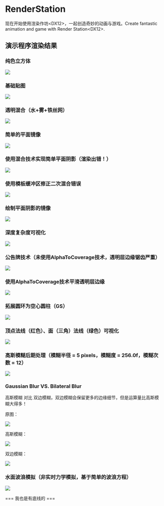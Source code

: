 # RenderStation
现在开始使用渲染作坊&lt;DX12>，一起创造奇妙的动画与游戏。Create fantastic animation and game with Render Station&lt;DX12>.

## 演示程序渲染结果

### 纯色立方体

![](https://raw.githubusercontent.com/yiyaowen/render-station-demo-image/main/root_descriptor_table.png)

### 基础贴图

![](https://raw.githubusercontent.com/yiyaowen/render-station-demo-image/main/import_texture.png)

### 透明混合（水+雾+铁丝网）

![](https://raw.githubusercontent.com/yiyaowen/render-station-demo-image/main/ps_blend.png)

### 简单的平面镜像

![](https://raw.githubusercontent.com/yiyaowen/render-station-demo-image/main/basic_stencil_tech.png)

### 使用混合技术实现简单平面阴影（渲染出错！）

![](https://raw.githubusercontent.com/yiyaowen/render-station-demo-image/main/double_blend_error.png)

### 使用模板缓冲区修正二次混合错误

![](https://raw.githubusercontent.com/yiyaowen/render-station-demo-image/main/use_stencil_avoid_double_blend.png)

### 绘制平面阴影的镜像

![](https://raw.githubusercontent.com/yiyaowen/render-station-demo-image/main/planar_shadow_mirror.png)

### 深度复杂度可视化

![](https://raw.githubusercontent.com/yiyaowen/render-station-demo-image/main/depth_complexity_with_blend_add.png)

### 公告牌技术（未使用AlphaToCoverage技术，透明层边缘锯齿严重）

![](https://raw.githubusercontent.com/yiyaowen/render-station-demo-image/main/noMSAA-noAlphaToCoverageEnable-jagged.png)

### 使用AlphaToCoverage技术平滑透明层边缘

![](https://raw.githubusercontent.com/yiyaowen/render-station-demo-image/main/doMSAA-doAlphaToCoverage-anti_alias_smooth.png)

### 拓展圆环为空心圆柱（GS）

![](https://raw.githubusercontent.com/yiyaowen/render-station-demo-image/main/generate_side_cylinder_from_cap_ring_with_gs.png)

### 顶点法线（红色）、面（三角）法线（绿色）可视化

![](https://raw.githubusercontent.com/yiyaowen/render-station-demo-image/main/red_ver_normal_green_tri_normal_visible.png)

### 高斯模糊后期处理（模糊半径 = 5 pixels，模糊度 = 256.0f，模糊次数 = 12）

![](https://raw.githubusercontent.com/yiyaowen/render-station-demo-image/main/gaussian_blur_series/blur_king/gaussian_blur_radius=5_grade=256_count=12.png)

### Gaussian Blur VS. Bilateral Blur

高斯模糊 对比 双边模糊，双边模糊会保留更多的边缘细节，但是运算量比高斯模糊大得多！

原图：

![](https://raw.githubusercontent.com/yiyaowen/render-station-demo-image/main/origin.png)

高斯模糊：

![](https://raw.githubusercontent.com/yiyaowen/render-station-demo-image/main/gaussian-blur-r=5pixels-g=256.0f-c=1.png)

双边模糊：

![](https://raw.githubusercontent.com/yiyaowen/render-station-demo-image/main/bilateral-blur-r=5pixels-dg=256.0f-gg=0.1f-c=1.png)

### 水面波浪模拟（非实时力学模拟，基于简单的波浪方程）

![](https://raw.githubusercontent.com/yiyaowen/render-station-demo-image/main/wave-simulation.png)

=== 我也是有底线的 ===
